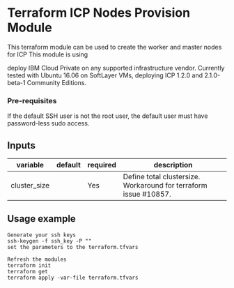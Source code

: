 # Terraform ICP Nodes Provision Module
This terraform module can be used to create the worker and master nodes for ICP
This module is using 

deploy IBM Cloud Private on any supported infrastructure vendor.
Currently tested with Ubuntu 16.06 on SoftLayer VMs, deploying ICP 1.2.0 and 2.1.0-beta-1 Community Editions.

### Pre-requisites

If the default SSH user is not the root user, the default user must have password-less sudo access.


## Inputs

| variable  |  default  | required |  description    |
|-----------|-----------|---------|--------|
|  cluster_size   |      |  Yes  |   Define total clustersize. Workaround for terraform issue #10857.                | 



## Usage example

```hcl
Generate your ssh keys
ssh-keygen -f ssh_key -P ""
set the parameters to the terraform.tfvars

Refresh the modules
terraform init
terraform get
terraform apply -var-file terraform.tfvars
```



